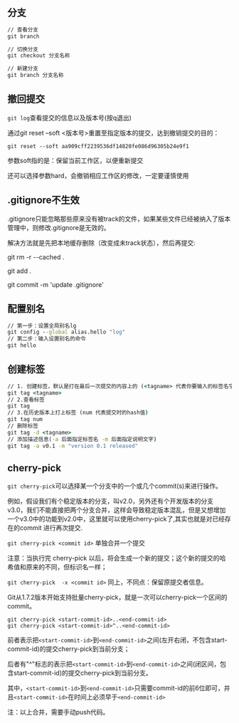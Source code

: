 ## 分支

```cmd
// 查看分支
git branch

// 切换分支
git checkout 分支名称

// 新建分支
git branch 分支名称

```

## 撤回提交

`git log`查看提交的信息以及版本号(按q退出)

通过git reset –soft <版本号>重置至指定版本的提交，达到撤销提交的目的：

`git reset --soft aa909cff2239536df14820fe086d96305b24e9f1`

参数soft指的是：保留当前工作区，以便重新提交 

还可以选择参数hard，会撤销相应工作区的修改，一定要谨慎使用

## .gitignore不生效

.gitignore只能忽略那些原来没有被track的文件，如果某些文件已经被纳入了版本管理中，则修改.gitignore是无效的。

解决方法就是先把本地缓存删除（改变成未track状态），然后再提交:

git rm -r --cached .

git add .

git commit -m 'update .gitignore'


## 配置别名

```cmd
// 第一步：设置全局别名lg
git config --global alias.hello "log"
// 第二步：输入设置别名的命令
git hello
```

## 创建标签

```cmd
// 1. 创建标签，默认是打在最后一次提交的内容上的 (<tagname> 代表你要输入的标签名字)
git tag <tagname> 
// 2.查看标签
git tag
// 3.在历史版本上打上标签 (num 代表提交时的hash值)
git tag num 
// 删除标签
git tag -d <tagname> 
// 添加描述信息(-a 后面指定标签名 -m 后面指定说明文字)
git tag -a v0.1 -m "version 0.1 released"  
```

## cherry-pick

`git cherry-pick`可以选择某一个分支中的一个或几个commit(s)来进行操作。

例如，假设我们有个稳定版本的分支，叫v2.0，另外还有个开发版本的分支v3.0，我们不能直接把两个分支合并，这样会导致稳定版本混乱，但是又想增加一个v3.0中的功能到v2.0中，这里就可以使用cherry-pick了,其实也就是对已经存在的commit 进行再次提交.



`git cherry-pick <commit id>` 单独合并一个提交

注意：当执行完 cherry-pick 以后，将会生成一个新的提交；这个新的提交的哈希值和原来的不同，但标识名一样；

`git cherry-pick  -x <commit id>` 同上，不同点：保留原提交者信息。

Git从1.7.2版本开始支持批量cherry-pick，就是一次可以cherry-pick一个区间的commit。

```
git cherry-pick <start-commit-id>..<end-commit-id>
git cherry-pick <start-commit-id>^..<end-commit-id>
```

前者表示把`<start-commit-id>`到`<end-commit-id>`之间(左开右闭，不包含start-commit-id)的提交cherry-pick到当前分支；

后者有"^"标志的表示把`<start-commit-id>`到`<end-commit-id>`之间(闭区间，包含start-commit-id)的提交cherry-pick到当前分支。

其中，`<start-commit-id>`到`<end-commit-id>`只需要commit-id的前6位即可，并且`<start-commit-id>`在时间上必须早于`<end-commit-id>`

注：以上合并，需要手动push代码。
